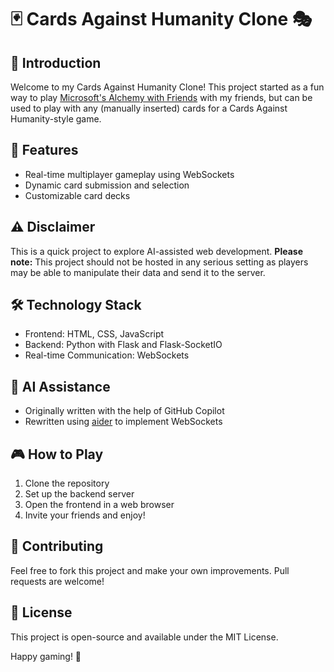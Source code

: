 # 🃏 Cards Against Humanity Clone 🎭

## 🌟 Introduction
Welcome to my Cards Against Humanity Clone! This project started as a fun way to play [Microsoft's Alchemy with Friends](https://www.microsoft.com/en-us/research/uploads/prod/2020/11/Alchemy-with-Friends-Print-at-Home-2020.pdf) with my friends, but can be used to play with any (manually inserted) cards for a Cards Against Humanity-style game.

## 🚀 Features
- Real-time multiplayer gameplay using WebSockets
- Dynamic card submission and selection
- Customizable card decks

## ⚠️ Disclaimer
This is a quick project to explore AI-assisted web development. **Please note:** This project should not be hosted in any serious setting as players may be able to manipulate their data and send it to the server.

## 🛠️ Technology Stack
- Frontend: HTML, CSS, JavaScript
- Backend: Python with Flask and Flask-SocketIO
- Real-time Communication: WebSockets

## 🧠 AI Assistance
- Originally written with the help of GitHub Copilot
- Rewritten using [aider](https://aider.chat) to implement WebSockets

## 🎮 How to Play
1. Clone the repository
2. Set up the backend server
3. Open the frontend in a web browser
4. Invite your friends and enjoy!

## 🤝 Contributing
Feel free to fork this project and make your own improvements. Pull requests are welcome!

## 📜 License
This project is open-source and available under the MIT License.

Happy gaming! 🎉

